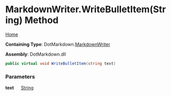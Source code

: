 # MarkdownWriter\.WriteBulletItem\(String\) Method

[Home](../../../README.md)

**Containing Type**: DotMarkdown\.[MarkdownWriter](../README.md)

**Assembly**: DotMarkdown\.dll

```csharp
public virtual void WriteBulletItem(string text)
```

### Parameters

**text** &emsp; [String](https://docs.microsoft.com/en-us/dotnet/api/system.string)